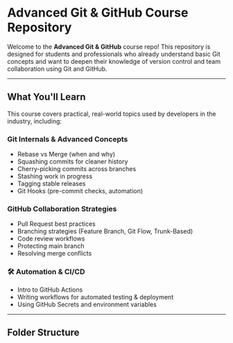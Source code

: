 # Advanced Git & GitHub Course Repository

Welcome to the **Advanced Git & GitHub** course repo! This repository is designed for students and professionals who already understand basic Git concepts and want to deepen their knowledge of version control and team collaboration using Git and GitHub.

-----

## What You'll Learn  

This course covers practical, real-world topics used by developers in the industry, including:

### Git Internals & Advanced Concepts
- Rebase vs Merge (when and why)
- Squashing commits for cleaner history
- Cherry-picking commits across branches
- Stashing work in progress
- Tagging stable releases
- Git Hooks (pre-commit checks, automation)

### GitHub Collaboration Strategies
- Pull Request best practices
- Branching strategies (Feature Branch, Git Flow, Trunk-Based)       
- Code review workflows
- Protecting main branch
- Resolving merge conflicts

### 🛠️ Automation & CI/CD
- Intro to GitHub Actions
- Writing workflows for automated testing & deployment
- Using GitHub Secrets and environment variables

---

##  Folder Structure

   